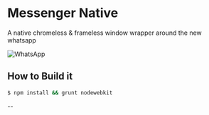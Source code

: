 Messenger Native
================

A native chromeless & frameless window wrapper around the new whatsapp
 
![WhatsApp](https://cdn.rawgit.com/radjivC/whatsapp-desktop/master/render/whatsappdesktop.png "WhatsApp Desktop")

## How to Build it

````bash
$ npm install && grunt nodewebkit
````

--


 


